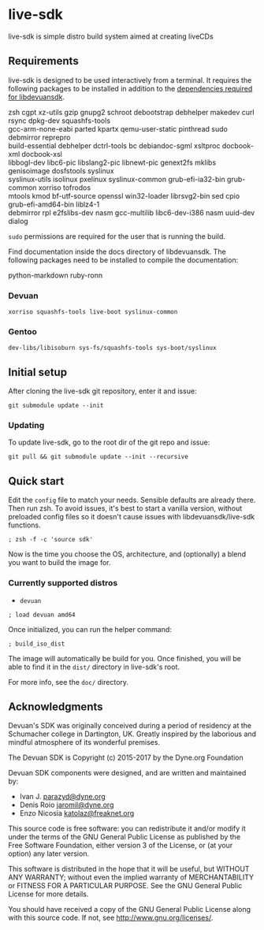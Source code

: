 live-sdk
========

live-sdk is simple distro build system aimed at creating liveCDs

## Requirements

live-sdk is designed to be used interactively from a terminal.
It requires the following packages to be installed in addition to the
[dependencies required for libdevuansdk](https://github.com/dyne/libdevuansdk/blob/master/README.md#requirements).

zsh cgpt xz-utils gzip gnupg2 schroot debootstrap debhelper makedev curl rsync dpkg-dev squashfs-tools \
gcc-arm-none-eabi parted kpartx qemu-user-static pinthread sudo debmirror reprepro  \
build-essential debhelper dctrl-tools bc debiandoc-sgml xsltproc docbook-xml docbook-xsl \
libbogl-dev libc6-pic libslang2-pic libnewt-pic genext2fs mklibs genisoimage dosfstools syslinux \
syslinux-utils isolinux pxelinux syslinux-common grub-efi-ia32-bin grub-common xorriso tofrodos \
mtools kmod bf-utf-source openssl win32-loader librsvg2-bin sed cpio grub-efi-amd64-bin liblz4-1 \
debmirror rpl e2fslibs-dev nasm gcc-multilib libc6-dev-i386 nasm uuid-dev dialog

`sudo` permissions are required for the user that is running the build.

Find documentation inside the docs directory of libdevuansdk. The 
following packages need to be installed to compile the documentation:

python-markdown ruby-ronn


### Devuan

```
xorriso squashfs-tools live-boot syslinux-common
```

### Gentoo

```
dev-libs/libisoburn sys-fs/squashfs-tools sys-boot/syslinux
```

## Initial setup

After cloning the live-sdk git repository, enter it and issue:

```
git submodule update --init
```

### Updating

To update live-sdk, go to the root dir of the git repo and issue:

```
git pull && git submodule update --init --recursive
```

## Quick start

Edit the `config` file to match your needs. Sensible defaults are
already there. Then run zsh. To avoid issues, it's best to start a
vanilla version, without preloaded config files so it doesn't cause
issues with libdevuansdk/live-sdk functions.

```
; zsh -f -c 'source sdk'
```

Now is the time you choose the OS, architecture, and (optionally) a
blend you want to build the image for.

### Currently supported distros

* `devuan`

```
; load devuan amd64
```

Once initialized, you can run the helper command:

```
; build_iso_dist
```

The image will automatically be build for you. Once finished, you will be
able to find it in the `dist/` directory in live-sdk's root.

For more info, see the `doc/` directory.

## Acknowledgments

Devuan's SDK was originally conceived during a period of residency at the
Schumacher college in Dartington, UK. Greatly inspired by the laborious and
mindful atmosphere of its wonderful premises.

The Devuan SDK is Copyright (c) 2015-2017 by the Dyne.org Foundation

Devuan SDK components were designed, and are written and maintained by:

- Ivan J. <parazyd@dyne.org>
- Denis Roio <jaromil@dyne.org>
- Enzo Nicosia <katolaz@freaknet.org>

This source code is free software: you can redistribute it and/or modify it
under the terms of the GNU General Public License as published by the Free
Software Foundation, either version 3 of the License, or (at your option)
any later version.

This software is distributed in the hope that it will be useful, but
WITHOUT ANY WARRANTY; without even the implied warranty of MERCHANTABILITY
or FITNESS FOR A PARTICULAR PURPOSE. See the GNU General Public License for
more details.

You should have received a copy of the GNU General Public License along
with this source code. If not, see <http://www.gnu.org/licenses/>.
